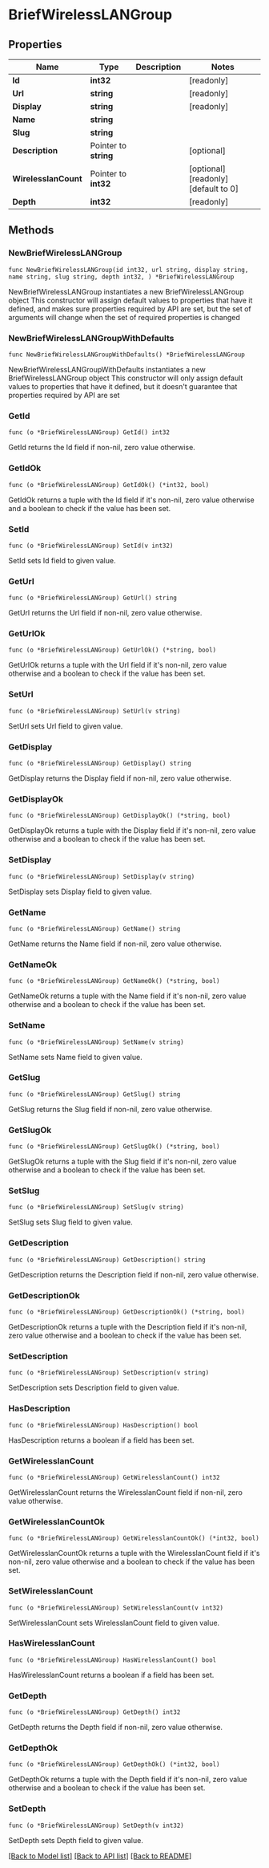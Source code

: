# BriefWirelessLANGroup

## Properties

Name | Type | Description | Notes
------------ | ------------- | ------------- | -------------
**Id** | **int32** |  | [readonly] 
**Url** | **string** |  | [readonly] 
**Display** | **string** |  | [readonly] 
**Name** | **string** |  | 
**Slug** | **string** |  | 
**Description** | Pointer to **string** |  | [optional] 
**WirelesslanCount** | Pointer to **int32** |  | [optional] [readonly] [default to 0]
**Depth** | **int32** |  | [readonly] 

## Methods

### NewBriefWirelessLANGroup

`func NewBriefWirelessLANGroup(id int32, url string, display string, name string, slug string, depth int32, ) *BriefWirelessLANGroup`

NewBriefWirelessLANGroup instantiates a new BriefWirelessLANGroup object
This constructor will assign default values to properties that have it defined,
and makes sure properties required by API are set, but the set of arguments
will change when the set of required properties is changed

### NewBriefWirelessLANGroupWithDefaults

`func NewBriefWirelessLANGroupWithDefaults() *BriefWirelessLANGroup`

NewBriefWirelessLANGroupWithDefaults instantiates a new BriefWirelessLANGroup object
This constructor will only assign default values to properties that have it defined,
but it doesn't guarantee that properties required by API are set

### GetId

`func (o *BriefWirelessLANGroup) GetId() int32`

GetId returns the Id field if non-nil, zero value otherwise.

### GetIdOk

`func (o *BriefWirelessLANGroup) GetIdOk() (*int32, bool)`

GetIdOk returns a tuple with the Id field if it's non-nil, zero value otherwise
and a boolean to check if the value has been set.

### SetId

`func (o *BriefWirelessLANGroup) SetId(v int32)`

SetId sets Id field to given value.


### GetUrl

`func (o *BriefWirelessLANGroup) GetUrl() string`

GetUrl returns the Url field if non-nil, zero value otherwise.

### GetUrlOk

`func (o *BriefWirelessLANGroup) GetUrlOk() (*string, bool)`

GetUrlOk returns a tuple with the Url field if it's non-nil, zero value otherwise
and a boolean to check if the value has been set.

### SetUrl

`func (o *BriefWirelessLANGroup) SetUrl(v string)`

SetUrl sets Url field to given value.


### GetDisplay

`func (o *BriefWirelessLANGroup) GetDisplay() string`

GetDisplay returns the Display field if non-nil, zero value otherwise.

### GetDisplayOk

`func (o *BriefWirelessLANGroup) GetDisplayOk() (*string, bool)`

GetDisplayOk returns a tuple with the Display field if it's non-nil, zero value otherwise
and a boolean to check if the value has been set.

### SetDisplay

`func (o *BriefWirelessLANGroup) SetDisplay(v string)`

SetDisplay sets Display field to given value.


### GetName

`func (o *BriefWirelessLANGroup) GetName() string`

GetName returns the Name field if non-nil, zero value otherwise.

### GetNameOk

`func (o *BriefWirelessLANGroup) GetNameOk() (*string, bool)`

GetNameOk returns a tuple with the Name field if it's non-nil, zero value otherwise
and a boolean to check if the value has been set.

### SetName

`func (o *BriefWirelessLANGroup) SetName(v string)`

SetName sets Name field to given value.


### GetSlug

`func (o *BriefWirelessLANGroup) GetSlug() string`

GetSlug returns the Slug field if non-nil, zero value otherwise.

### GetSlugOk

`func (o *BriefWirelessLANGroup) GetSlugOk() (*string, bool)`

GetSlugOk returns a tuple with the Slug field if it's non-nil, zero value otherwise
and a boolean to check if the value has been set.

### SetSlug

`func (o *BriefWirelessLANGroup) SetSlug(v string)`

SetSlug sets Slug field to given value.


### GetDescription

`func (o *BriefWirelessLANGroup) GetDescription() string`

GetDescription returns the Description field if non-nil, zero value otherwise.

### GetDescriptionOk

`func (o *BriefWirelessLANGroup) GetDescriptionOk() (*string, bool)`

GetDescriptionOk returns a tuple with the Description field if it's non-nil, zero value otherwise
and a boolean to check if the value has been set.

### SetDescription

`func (o *BriefWirelessLANGroup) SetDescription(v string)`

SetDescription sets Description field to given value.

### HasDescription

`func (o *BriefWirelessLANGroup) HasDescription() bool`

HasDescription returns a boolean if a field has been set.

### GetWirelesslanCount

`func (o *BriefWirelessLANGroup) GetWirelesslanCount() int32`

GetWirelesslanCount returns the WirelesslanCount field if non-nil, zero value otherwise.

### GetWirelesslanCountOk

`func (o *BriefWirelessLANGroup) GetWirelesslanCountOk() (*int32, bool)`

GetWirelesslanCountOk returns a tuple with the WirelesslanCount field if it's non-nil, zero value otherwise
and a boolean to check if the value has been set.

### SetWirelesslanCount

`func (o *BriefWirelessLANGroup) SetWirelesslanCount(v int32)`

SetWirelesslanCount sets WirelesslanCount field to given value.

### HasWirelesslanCount

`func (o *BriefWirelessLANGroup) HasWirelesslanCount() bool`

HasWirelesslanCount returns a boolean if a field has been set.

### GetDepth

`func (o *BriefWirelessLANGroup) GetDepth() int32`

GetDepth returns the Depth field if non-nil, zero value otherwise.

### GetDepthOk

`func (o *BriefWirelessLANGroup) GetDepthOk() (*int32, bool)`

GetDepthOk returns a tuple with the Depth field if it's non-nil, zero value otherwise
and a boolean to check if the value has been set.

### SetDepth

`func (o *BriefWirelessLANGroup) SetDepth(v int32)`

SetDepth sets Depth field to given value.



[[Back to Model list]](../README.md#documentation-for-models) [[Back to API list]](../README.md#documentation-for-api-endpoints) [[Back to README]](../README.md)


